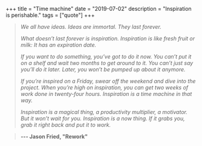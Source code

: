 +++
title = "Time machine"
date = "2019-07-02"
description = "Inspiration is perishable."
tags = ["quote"]
+++

> *We all have ideas. Ideas are immortal. They last forever.*
>
> *What doesn’t last forever is inspiration. Inspiration is like fresh fruit or milk: It has an expiration date.*
>
> *If you want to do something, you’ve got to do it now. You can’t put it on a shelf and wait two months to get around to it. You can’t just say you’ll do it later. Later, you won’t be pumped up about it anymore.*
>
> *If you’re inspired on a Friday, swear off the weekend and dive into the project. When you’re high on inspiration, you can get two weeks of work done in twenty-four hours. Inspiration is a time machine in that way.*
>
> *Inspiration is a magical thing, a productivity multiplier, a motivator. But it won’t wait for you. Inspiration is a now thing. If it grabs you, grab it right back and put it to work.*

> **--- Jason Fried, "Rework"**
